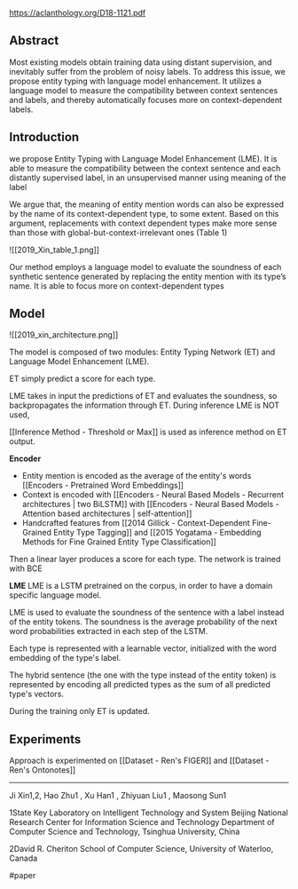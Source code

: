 https://aclanthology.org/D18-1121.pdf

Abstract
---
Most existing models obtain training data using distant supervision, and inevitably suffer from the problem of noisy labels. To address this issue, we propose entity typing with language model enhancement. It utilizes a language model to measure the compatibility between context sentences and labels, and thereby automatically focuses more on context-dependent labels.

Introduction
---
we propose Entity Typing with Language Model Enhancement (LME). It is able to measure the compatibility between the context sentence and each distantly supervised label, in an unsupervised manner using meaning of the label

We argue that, the meaning of entity mention words can also be expressed by the name of its context-dependent type, to some extent. Based on this argument, replacements with context dependent types make more sense than those with global-but-context-irrelevant ones (Table 1)

![[2019_Xin_table_1.png]]

Our method employs a language model to evaluate the soundness of each synthetic sentence generated by replacing the entity mention with its type’s name. It is able to focus more on context-dependent types

Model
---
![[2019_xin_architecture.png]]

The model is composed of two modules: Entity Typing Network (ET) and Language Model Enhancement (LME).

ET simply predict a score for each type.

LME takes in input the predictions of ET and evaluates the soundness, so backpropagates the information through ET. During inference LME is NOT used, 

[[Inference Method - Threshold or Max]] is used as inference method on ET output.

**Encoder**
- Entity mention is encoded as the average of the entity's words [[Encoders - Pretrained Word Embeddings]]
- Context is encoded with [[Encoders - Neural Based Models - Recurrent architectures | two BiLSTM]] with [[Encoders - Neural Based Models - Attention based architectures | self-attention]]
- Handcrafted features from [[2014 Gillick - Context-Dependent Fine-Grained Entity Type Tagging]] and [[2015 Yogatama - Embedding Methods for Fine Grained Entity Type Classification]]

Then a linear layer produces a score for each type. The network is trained with BCE

**LME**
LME is a LSTM pretrained on the corpus, in order to have a domain specific language model. 

LME is used to evaluate the soundness of the sentence with a label instead of the entity tokens. The soundness is the average probability of the next word probabilities extracted in each step of the LSTM.

Each type is represented with a learnable vector, initialized with the word embedding of the type's label.

The hybrid sentence (the one with the type instead of the entity token) is represented by encoding all predicted types as the sum of all predicted type's vectors.

During the training only ET is updated.

Experiments
---

Approach is experimented on [[Dataset - Ren's FIGER]] and [[Dataset - Ren's Ontonotes]]





___

Ji Xin1,2, 
Hao Zhu1 , 
Xu Han1 , 
Zhiyuan Liu1 , 
Maosong Sun1 

1State Key Laboratory on Intelligent Technology and System Beijing National Research Center for Information Science and Technology Department of Computer Science and Technology, Tsinghua University, China 

2David R. Cheriton School of Computer Science, University of Waterloo, Canada

#paper 